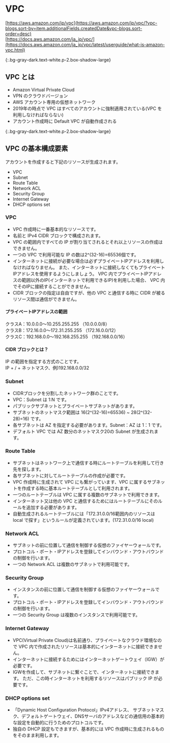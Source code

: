 # VPC
[https://aws.amazon.com/jp/vpc](https://aws.amazon.com/jp/vpc/?vpc-blogs.sort-by=item.additionalFields.createdDate&vpc-blogs.sort-order=desc)  
[https://docs.aws.amazon.com/ja_jp/vpc/](https://docs.aws.amazon.com/ja_jp/vpc/latest/userguide/what-is-amazon-vpc.html)

{:.bg-gray-dark.text-white.p-2.box-shadow-large}
## VPC とは
- Amazon Virtual Private Cloud  
- VPN のクラウドバージョン  
- AWS アカウント専用の仮想ネットワーク  
- 2019年の時点で VPC はすべてのアカウントに強制適用されている(VPC を利用しなければならない)  
- アカウント作成時に Default VPC が自動作成される

{:.bg-gray-dark.text-white.p-2.box-shadow-large}
## VPC の基本構成要素
アカウントを作成すると下記のリソースが生成されます。
- VPC
- Subnet
- Route Table
- Network ACL
- Security Group
- Internet Gateway
- DHCP options set

### VPC
- VPC 作成時に一番基本的なリソースです。  
- 名前と IPv4 CIDR ブロックで構成されます。  
- VPC の範囲内ですべての IP が割り当てされるとそれ以上リソースの作成はできません。  
- 一つの VPC で利用可能な IP の数は2^(32-16)=65536個です。
- インターネットに接続が必要な場合は必ずプライベートIPアドレスを利用しなければなりません。
また、インターネットに接続しなくてもプライベートIPアドレスを使用するようにしましょう。
VPC 内でプライベートIPアドレスの範囲以外のIP(インターネットで利用できるIP)を利用した場合、
VPC 内でそのIPに接続することができません。
- CIDR ブロックの指定は自由ですが、他の VPC と通信する時に CIDR が被るリソース間は通信ができません。

#### プライベートIPアドレスの範囲
クラスA：10.0.0.0～10.255.255.255 （10.0.0.0/8）  
クラスB：172.16.0.0～172.31.255.255 （172.16.0.0/12）  
クラスC：192.168.0.0～192.168.255.255 （192.168.0.0/16）

#### CIDR ブロックとは？
IP の範囲を指定する方式のことです。  
IP + / + ネットマスク、例)192.168.0.0/32  

### Subnet
- CIDRブロックを分割したネットワーク群のことです。
- VPC：Subnet は 1:N です。
- パブリックサブネットとプライベートサブネットがあります。
- サブネットのネットマスク範囲は 16(2^(32-16)=65536) ~ 28(2^(32-28)=16) です。
- 各サブネットは AZ を指定する必要があります。Subnet：AZ は 1：1 です。
- デフォルト VPC では AZ 数分のネットマスク20の Subnet が生成されます。

### Route Table
- サブネットはネットワーク上で通信する時にルートテーブルを利用して行き先を探します。
- 各サブネットに対してルートテーブルの作成が必要です。
- VPC 作成時に生成されて VPC にも繋がっています、VPC に属するサブネットを作成する時に基本ルートテーブルとして利用されます。
- 一つのルートテーブルは VPC に属する複数のサブネットで利用できます。
- インターネット又は他の VPC と通信するためにはルートテーブルにそのルールを追加する必要があります。
- 自動生成されるルートテーブルには「172.31.0.0/16範囲内のリソースは local で探す」というルールが定義されています。(172.31.0.0/16 local)

### Network ACL
- サブネットの前に位置して通信を制御する仮想のファイヤーウォールです。
- プロトコル・ポート・IPアドレスを登録してインバウンド・アウトバウンドの制御を行います。
- 一つの Network ACL は複数のサブネットで利用可能です。

### Security Group
- インスタンスの前に位置して通信を制御する仮想のファイヤーウォールです。
- プロトコル・ポート・IPアドレスを登録してインバウンド・アウトバウンドの制御を行います。
- 一つの Security Group は複数のインスタンスで利用可能です。

### Internet Gateway
- VPC(Virtual Private Cloud)は名前通り、プライベートなクラウド環境なので VPC 内で作成されたリソースは基本的にインターネットに接続できません。
- インターネットに接続するためにはインターネットゲートウェイ（IGW）が必要です。
- IGWを作成して、サブネットに繋ぐことで、インターネットに接続できます。
ただ、この時インターネットを利用するリソースはパブリック IP が必要です。

### DHCP options set
- 「Dynamic Host Configuration Protocol」IPv4アドレス、 サブネットマスク、デフォルトゲートウェイ、DNSサーバのアドレスなどの通信用の基本的な設定を自動的に行うためのプロトコルです。
- 独自の DHCP 設定もできますが、基本的には VPC 作成時に生成されるものをそのまま利用します。 


